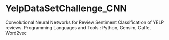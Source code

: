 # YelpDataSetChallenge_CNN
Convolutional Neural Networks for Review Sentiment Classification of YELP reviews. Programming Languages and Tools : Python, Gensim, Caffe, Word2vec
